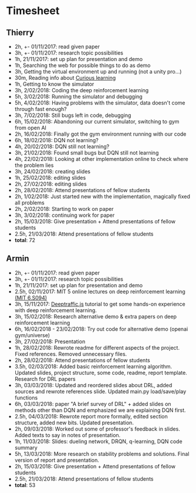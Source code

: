# Timesheet

## Thierry
* 2h, +- 01/11/2017: read given paper
* 3h, +- 01/11/2017: research topic possibilities
* 1h, 21/11/2017: set up plan for presentation and demo
* 1h, Searching the web for possible things to do as demo
* 3h, Getting the virtual environment up and running (not a unity pro...)
* 30m, Reading info about [Curious learning](https://www.quantamagazine.org/clever-machines-learn-how-to-be-curious-20170919/)
* 1h, Getting to know the simulator
* 3h, 2/02/2018: Coding the deep reinforcement learning
* 5h, 3/02/2018: Running the simulator and debugging
* 5h, 4/02/2018: Having problems with the simulator, data doesn't come through fast enough?
* 3h, 7/02/2018: Still bugs left in code, debugging
* 6h, 15/02/2018: Abandoning our current simulator, switching to gym from open AI
* 2h, 16/02/2018: Finally got the gym environment running with our code
* 6h, 18/02/2018: DQN not learning?
* 4h, 20/02/2018: DQN still not learning?
* 3h, 21/02/2018: Found small bugs but DQN still not learning
* 4h, 22/02/2018: Looking at other implementation online to check where the problem lies
* 3h, 24/02/2018: creating slides
* 1h, 25/02/2018: editing slides
* 2h, 27/02/2018: editing slides
* 2h, 28/02/2018: Attend presentations of fellow students
* 2h, 1/02/2018: Just started new with the implementation, magically fixed all problems
* 2h, 2/02/2018: Starting to work on paper
* 3h, 3/02/2018: continuing work for paper
* 2h, 15/03/2018: Give presentation + Attend presentations of fellow students
* 2.5h, 21/03/2018: Attend presentations of fellow students
* **total**: 72

## Armin
* 2h, +- 01/11/2017: read given paper
* 3h, +- 01/11/2017: research topic possibilities
* 1h, 21/11/2017: set up plan for presentation and demo
* 2.5h, 02/11/2017: MIT 5 online lectures on deep reinforcement learning [(MIT 6.S094)](https://www.youtube.com/watch?v=1L0TKZQcUtA)
* 3h, 15/11/2017: [Deeptraffic.js](https://selfdrivingcars.mit.edu/deeptrafficjs/) tutorial to get some hands-on experience with deep reinforcement learning.
* 3h, 15/02/2018: Research alternative demo & extra papers on deep reinforcement learning
* 6h, 16/02/2018 - 23/02/2018: Try out code for alternative demo (openai gym/universe)
* 3h, 27/02/2018: Presentation
* 1h, 28/02/2018: Rewrote readme for different aspects of the project. Fixed references. Removed unnecessary files.
* 2h, 28/02/2018: Attend presentations of fellow students
* 3.5h, 02/03/2018: Added basic reinforcement learning algorithm. Updated slides, project structure, some code, readme, report template. Research for DRL papers
* 3h, 03/03/2018: Updated and reordered slides about DRL, added sources and rewrote references slide. Updated main.py load/save/play functions
* 6h, 03/03/2018: paper "A brief survey of DRL" + added slides on methods other than DQN and emphasized we are explaining DQN first.
* 2.5h, 04/03/2018: Rewrote report more formally, edited section structure, added new bits. Updated presentation.
* 2h, 09/03/2018: Worked out some of professor's feedback in slides. Added texts to say in notes of presentation.
* 1h, 11/03/2018: Slides: dueling network, DRQN, q-learning, DQN code summary
* 5h, 13/03/2018: More research on stability problems and solutions. Final version of report and presentation.
* 2h, 15/03/2018: Give presentation + Attend presentations of fellow students
* 2.5h, 21/03/2018: Attend presentations of fellow students
* **total**: 53
